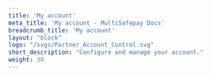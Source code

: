 ```yaml
---
title: 'My account'
meta_title: 'My account - MultiSafepay Docs'
breadcrumb_title: 'My account'
layout: "block"
logo: "/svgs/Partner_Account_Control.svg"
short_description: "Configure and manage your account."
weight: 30
---
```

